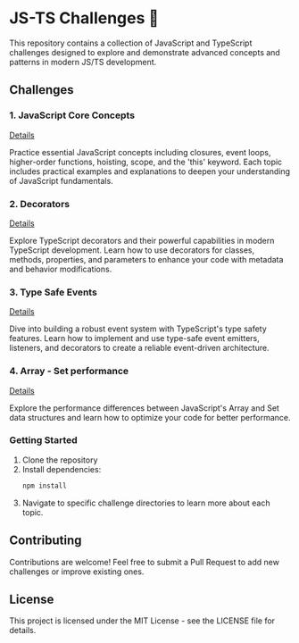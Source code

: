 # JS-TS Challenges 🚀

This repository contains a collection of JavaScript and TypeScript challenges designed to explore and demonstrate advanced concepts and patterns in modern JS/TS development.

## Challenges

### 1. JavaScript Core Concepts

[Details](src/js/Readme.md)

Practice essential JavaScript concepts including closures, event loops, higher-order functions, hoisting, scope, and the 'this' keyword. Each topic includes practical examples and explanations to deepen your understanding of JavaScript fundamentals.

### 2. Decorators

[Details](src/decorators/Readme.md)

Explore TypeScript decorators and their powerful capabilities in modern TypeScript development. Learn how to use decorators for classes, methods, properties, and parameters to enhance your code with metadata and behavior modifications.

### 3. Type Safe Events

[Details](src/events/Readme.md)

Dive into building a robust event system with TypeScript's type safety features. Learn how to implement and use type-safe event emitters, listeners, and decorators to create a reliable event-driven architecture.

### 4. Array - Set performance

[Details](src/perfomance/Readme.md)

Explore the performance differences between JavaScript's Array and Set data structures and learn how to optimize your code for better performance.

### Getting Started

1. Clone the repository
2. Install dependencies:
   ```bash
   npm install
   ```
3. Navigate to specific challenge directories to learn more about each topic.

## Contributing

Contributions are welcome! Feel free to submit a Pull Request to add new challenges or improve existing ones.

## License

This project is licensed under the MIT License - see the LICENSE file for details.
